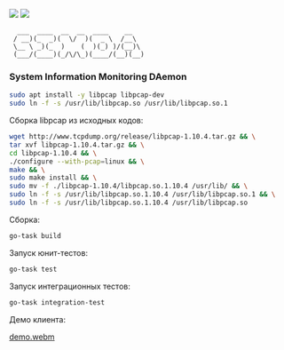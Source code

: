 ![](https://github.com/skushnerchuk/simda/actions/workflows/lint.yml/badge.svg?branch=draft)
![](https://github.com/skushnerchuk/simda/actions/workflows/test.yml/badge.svg?branch=draft)
```
  ___  ____  __  __  ____    __
 / __)(_  _)(  \/  )(  _ \  /__\   
 \__ \ _)(_  )    (  )(_) )/(__)\  
 (___/(____)(_/\/\_)(____/(__)(__)
```
### System Information Monitoring DAemon

```bash
sudo apt install -y libpcap libpcap-dev
sudo ln -f -s /usr/lib/libpcap.so /usr/lib/libpcap.so.1
```

Сборка libpcap из исходных кодов:
```bash
wget http://www.tcpdump.org/release/libpcap-1.10.4.tar.gz && \
tar xvf libpcap-1.10.4.tar.gz && \
cd libpcap-1.10.4 && \
./configure --with-pcap=linux && \
make && \
sudo make install && \
sudo mv -f ./libpcap-1.10.4/libpcap.so.1.10.4 /usr/lib/ && \
sudo ln -f -s /usr/lib/libpcap.so.1.10.4 /usr/lib/libpcap.so.1 && \
sudo ln -f -s /usr/lib/libpcap.so.1.10.4 /usr/lib/libpcap.so
```

Сборка:

```bash
go-task build
```

Запуск юнит-тестов:

```bash
go-task test
```
Запуск интеграционных тестов:

```bash
go-task integration-test
```

Демо клиента:

[demo.webm](https://github.com/skushnerchuk/simda/assets/48449889/30ca34a1-478b-4ed9-8770-567cbff5d345)

